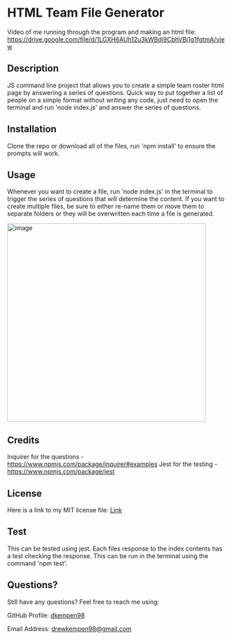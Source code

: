 # HTML Team File Generator

Video of me running through the program and making an html file: https://drive.google.com/file/d/1LGXH6AUh12u3kWBdj9CbhVBj1g1fgtmA/view

## Description

JS command line project that allows you to create a simple team roster html page by answering a series of questions. Quick way to put together a list of people on a simple format without writing any code, just need to open the terminal and run 'node index.js' and answer the series of questions.

## Installation

Clone the repo or download all of the files, run 'npm install' to ensure the prompts will work. 

## Usage

Whenever you want to create a file, run 'node index.js' in the terminal to trigger the series of questions that will determine the content. If you want to create multiple files, be sure to either re-name them or move them to separate folders or they will be overwritten each time a file is generated.

<img width="458" alt="image" src="https://user-images.githubusercontent.com/25507661/171545449-05ff85f4-8faa-47c4-8443-c26502ae9f6b.png">


## Credits

Inquirer for the questions - https://www.npmjs.com/package/inquirer#examples
Jest for the testing - https://www.npmjs.com/package/jest

## License

Here is a link to my MIT license file: [Link](./license)

## Test

This can be tested using jest. Each files response to the index contents has a test checking the response. This can be run in the terminal using the command 'npm test'.

## Questions?

Still have any questions? Feel free to reach me using:

GitHub Profile: [dkempen98](github.com/dkempen98)

Email Address: drewkempen98@gmail.com
